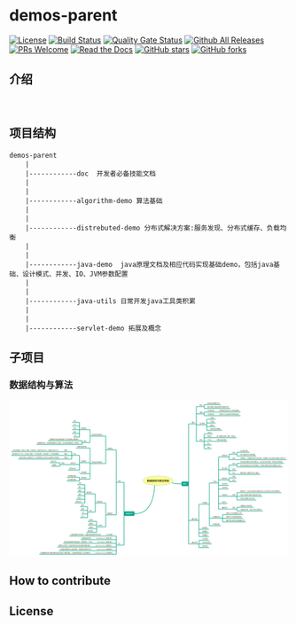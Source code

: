 # demos-parent
[![License](https://img.shields.io/badge/license-Apache-blue.svg)](http://opensource.org/licenses/Apache)
[![Build Status](https://www.travis-ci.org/Devonmusa/demos-parent.svg?branch=master)](https://www.travis-ci.org/Devonmusa/demos-parent)
[![Quality Gate Status](https://sonarcloud.io/api/project_badges/measure?project=demos-parent&metric=alert_status)](https://sonarcloud.io/dashboard?id=demos-parent)
[![Github All Releases](https://img.shields.io/github/downloads/atom/atom/total.svg)](https://github.com/Devonmusa/demos-parent/releases)
[![PRs Welcome](https://img.shields.io/badge/PRs-welcome-brightgreen.svg)](https://github.com/Devonmusa/demos-parent/pulls)
[![Read the Docs](https://img.shields.io/readthedocs/pip.svg)](https://github.com/Devonmusa/demos-parent/doc/index.md)
[![GitHub stars](https://img.shields.io/github/stars/Devonmusa/demos-parent.svg?style=social&label=Stars)](https://github.com/Devonmusa/demos-parent)
[![GitHub forks](https://img.shields.io/github/forks/Devonmusa/demos-parent.svg?style=social&label=Fork)](https://github.com/Devonmusa/demos-parent)
## 介绍

　　

##  项目结构

    demos-parent
        |
        |------------doc  开发者必备技能文档
        |
        |
        |------------algorithm-demo 算法基础
        |
        |
        |------------distrebuted-demo 分布式解决方案:服务发现、分布式缓存、负载均衡
        |
        |
        |------------java-demo  java原理文档及相应代码实现基础demo，包括java基础、设计模式、并发、IO、JVM参数配置
        |
        |
        |------------java-utils 日常开发java工具类积累
        |
        |
        |------------servlet-demo 拓展及概念
        
        
## 子项目

### 数据结构与算法
 [![](https://github.com/Devonmusa/demos-parent/blob/develop/algorithm-demo/img/DataStructureAndAlgorithm.png)](https://github.com/Devonmusa/demos-parent/tree/develop/algorithm-demo)

## How to contribute




## License
